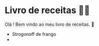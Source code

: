 # Livro de receitas :man_cook:

Olá ! Bem vindo ao meu livro de receitas. :handshake:

- Strogonoff de frango
- 
